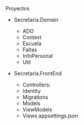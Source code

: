 ﻿Proyectos
- Secretaria.Domain
	- ADO
	- Context
	- Escuela
	- Faltas
	- InfoPersonal
	- Util

- Secretaria.FrontEnd
	- Controllers: 
	- Identity
	- Migrations
	- Models
	- ViewModels
	- Views
	appsettings.json